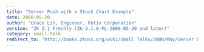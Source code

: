 ```yaml
---
title: "Server Push with a Stock Chart Example"
date: 2008-05-20
author: "Grace Lin, Engineer, Potix Corporation"
version: "ZK 3.1 Freshly (ZK-3.1.0-FL-2008-05-20 and later)"
category: small-talk
redirect_to: "http://books.zkoss.org/wiki/Small Talks/2008/May/Server Push with a Stock Chart Example"
---
```

